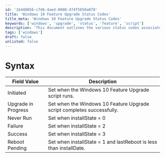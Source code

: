 ```yaml
---
id: '1b448856-c7d6-4aed-8080-474f5650a070'
title: 'Windows 10 Feature Upgrade Status Codes'
title_meta: 'Windows 10 Feature Upgrade Status Codes'
keywords: ['windows', 'upgrade', 'status', 'feature', 'script']
description: 'This document outlines the various status codes associated with the Windows 10 Feature Upgrade script, detailing what each status indicates regarding the upgrade process.'
tags: ['windows']
draft: false
unlisted: false
---
```


# Syntax

| Field Value           | Description                                                  |
|-----------------------|--------------------------------------------------------------|
| Initiated             | Set when the Windows 10 Feature Upgrade script runs.        |
| Upgrade in Progress   | Set when the Windows 10 Feature Upgrade script completes successfully. |
| Never Run             | Set when installState = 0                                   |
| Failure               | Set when installState = 2                                   |
| Success               | Set when installState = 3                                   |
| Reboot Pending        | Set when installState = 1 and lastReboot is less than installDate. |

